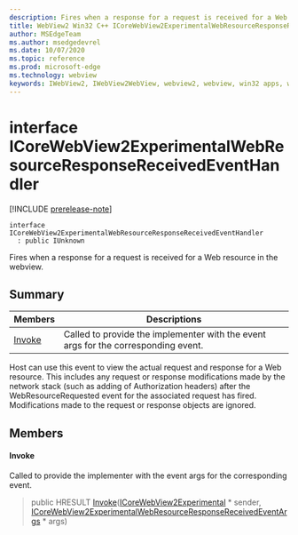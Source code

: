 ```yaml
---
description: Fires when a response for a request is received for a Web resource in the webview.
title: WebView2 Win32 C++ ICoreWebView2ExperimentalWebResourceResponseReceivedEventHandler
author: MSEdgeTeam
ms.author: msedgedevrel
ms.date: 10/07/2020
ms.topic: reference
ms.prod: microsoft-edge
ms.technology: webview
keywords: IWebView2, IWebView2WebView, webview2, webview, win32 apps, win32, edge, ICoreWebView2, ICoreWebView2Controller, browser control, edge html, ICoreWebView2ExperimentalWebResourceResponseReceivedEventHandler
---
```


# interface ICoreWebView2ExperimentalWebResourceResponseReceivedEventHandler 

[!INCLUDE [prerelease-note](../includes/prerelease-note.md)]

```
interface ICoreWebView2ExperimentalWebResourceResponseReceivedEventHandler
  : public IUnknown
```

Fires when a response for a request is received for a Web resource in the webview.

## Summary

 Members                        | Descriptions
--------------------------------|---------------------------------------------
[Invoke](#invoke) | Called to provide the implementer with the event args for the corresponding event.

Host can use this event to view the actual request and response for a Web resource. This includes any request or response modifications made by the network stack (such as adding of Authorization headers) after the WebResourceRequested event for the associated request has fired. Modifications made to the request or response objects are ignored.

## Members

#### Invoke 

Called to provide the implementer with the event args for the corresponding event.

> public HRESULT [Invoke](#invoke)([ICoreWebView2Experimental](icorewebview2experimental.md) * sender, [ICoreWebView2ExperimentalWebResourceResponseReceivedEventArgs](icorewebview2experimentalwebresourceresponsereceivedeventargs.md) * args)

